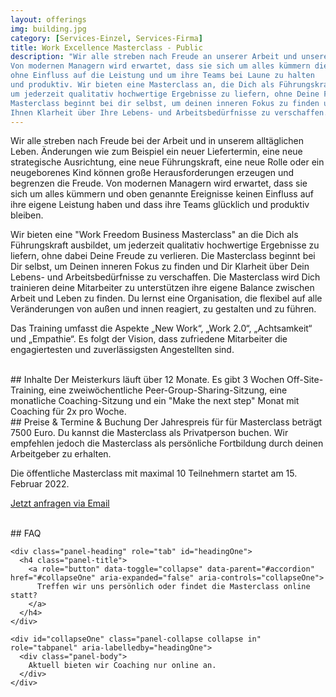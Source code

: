 ```yaml
---
layout: offerings
img: building.jpg
category: [Services-Einzel, Services-Firma]
title: Work Excellence Masterclass - Public
description: "Wir alle streben nach Freude an unserer Arbeit und unserem Leben.
Von modernen Managern wird erwartet, dass sie sich um alles kümmern diese Themen
ohne Einfluss auf die Leistung und um ihre Teams bei Laune zu halten
und produktiv. Wir bieten eine Masterclass an, die Dich als Führungskraft ausbildet
um jederzeit qualitativ hochwertige Ergebnisse zu liefern, ohne Deine Freude zu verlieren. Die
Masterclass beginnt bei dir selbst, um deinen inneren Fokus zu finden und zu
Ihnen Klarheit über Ihre Lebens- und Arbeitsbedürfnisse zu verschaffen. ..."
---
```


<!--
Work Freedom Business Masterclass
Work Excellence Masterclass
Connect to the Wisdom of High Performance Management / delivery
Open the Secret of High Performance Management
Human Being Management Masterclass
Pandamy Flexible Management Masterclass
Change / Transformation Stable Management Masterclass
Challenge Resiliency
-->

Wir alle streben nach Freude bei der Arbeit und in unserem alltäglichen Leben. Änderungen wie zum Beispiel ein neuer Liefertermin, eine neue strategische Ausrichtung, eine neue Führungskraft, eine neue Rolle oder ein neugeborenes Kind können große Herausforderungen erzeugen und begrenzen die Freude. Von modernen Managern wird erwartet, dass sie sich um alles kümmern und oben genannte Ereignisse keinen Einfluss auf ihre eigene Leistung haben und dass ihre Teams glücklich und produktiv bleiben.

Wir bieten eine "Work Freedom Business Masterclass" an die Dich als Führungskraft ausbildet, um jederzeit qualitativ hochwertige Ergebnisse zu liefern, ohne dabei Deine Freude zu verlieren. Die
Masterclass beginnt bei Dir selbst, um Deinen inneren Fokus zu finden und Dir Klarheit über Dein Lebens- und Arbeitsbedürfnisse zu verschaffen. Die Masterclass wird Dich trainieren deine Mitarbeiter zu unterstützen ihre eigene Balance zwischen Arbeit und Leben zu finden. Du lernst eine Organisation, die flexibel auf alle Veränderungen von außen und innen reagiert, zu gestalten und zu führen.

Das Training umfasst die Aspekte „New Work“, „Work 2.0“, „Achtsamkeit“ und „Empathie“. Es folgt der Vision, dass zufriedene Mitarbeiter die engagiertesten und zuverlässigsten Angestellten sind.


<br>
## Inhalte
Der Meisterkurs läuft über 12 Monate. Es gibt 3 Wochen Off-Site-Training,
eine zweiwöchentliche Peer-Group-Sharing-Sitzung, eine monatliche Coaching-Sitzung und ein "Make the
next step" Monat mit Coaching für 2x pro Woche.

<br>
## Preise & Termine & Buchung
Der Jahrespreis für für Masterclass beträgt 7500 Euro. Du kannst die Masterclass als Privatperson buchen. Wir empfehlen jedoch die Masterclass als persönliche Fortbildung durch deinen Arbeitgeber zu erhalten.

Die öffentliche Masterclass mit maximal 10 Teilnehmern startet am 15. Februar 2022.

<a href="mailto:{{ site.email }}" target="_blank" class="btn btn-primary">Jetzt anfragen via Email</a>



<br>
## FAQ
<div class="panel-group" id="accordion" role="tablist" aria-multiselectable="true">

  <div class="panel panel-default">

    <div class="panel-heading" role="tab" id="headingOne">
      <h4 class="panel-title">
        <a role="button" data-toggle="collapse" data-parent="#accordion" href="#collapseOne" aria-expanded="false" aria-controls="collapseOne">
          Treffen wir uns persönlich oder findet die Masterclass online statt?
        </a>
      </h4>
    </div>

    <div id="collapseOne" class="panel-collapse collapse in" role="tabpanel" aria-labelledby="headingOne">
      <div class="panel-body">
        Aktuell bieten wir Coaching nur online an.
      </div>
    </div>

  </div>

  </div>


<!--

We all aim for joy in our work and life. Changes as a new delivery deadline, a
new strategy focus, a new manager, a new role, or a new born child in our private life may create
big challenges and limit the joy. Modern managers are expected to handle all
these topics without any influence to performance and to keep their teams happy
and productive.

We are offering a "Work Freedom Business Masterclass" which trains you as a manager
to deliver high quality results all the time without loosing your joy. The
masterclass starts with yourself to find your inner focus and to
give you clarity about your needs on life and work. It will train you to support
your employees to find their own balance between work and life, and how to design
an organization which keeps flexible to all changes from the outside and inside.
The training covers aspects of "New Work", "Work 2.0", "Mindfulness" and "Empathy".
It follows the vision that happy employees are the most engaged and committed
employees.

The masterclass is running for 12 months. There will be 3 weeks of off-site training,
a bi-weekly peer-group sharing session, a monthly coaching session and a "make the
next step" month with coaching for two times per week. You can book the masterclass
either as a private person or as a company you can book your private masterclass
for your managers.
-->
